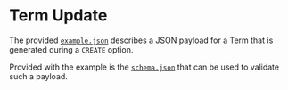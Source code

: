 # Term Update

The provided [`example.json`](example.json) describes a JSON payload for a Term that is generated during a `CREATE` option.

Provided with the example is the [`schema.json`](schema.json) that can be used to validate such a payload.
